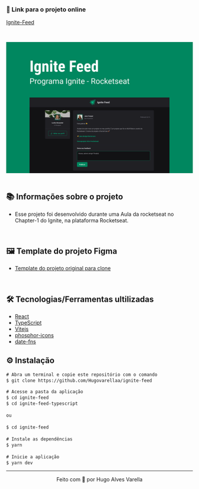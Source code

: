 ### 🔗 Link para o projeto online

[Ignite-Feed](https://ignite-feed.vercel.app/)

&nbsp;

<div>
  <img src="./ignite-feed-typescript/src/assets/images/capa.svg">
</div>

<br/>


## 📚 Informações sobre o projeto

- Esse projeto foi desenvolvido durante uma Aula da rocketseat no Chapter-1 do Ignite, na plataforma Rocketseat.

&nbsp;

## 🖼️ Template do projeto Figma

- [Template do projeto original para clone](https://www.figma.com/community/file/1113573231685349036)

<br/>   

## 🛠️ Tecnologias/Ferramentas ultilizadas

- [React](https://pt-br.reactjs.org/E)
- [TypeScript](https://www.typescriptlang.org/)
- [Vitejs](https://vitejs.dev/)
- [phosphor-icons](https://phosphoricons.com/)
- [date-fns](https://date-fns.org/)

## ⚙️ Instalação

```
# Abra um terminal e copie este repositório com o comando
$ git clone https://github.com/Hugovarellaa/ignite-feed
```

```
# Acesse a pasta da aplicação
$ cd ignite-feed
$ cd ignite-feed-typescript 

ou

$ cd ignite-feed 

# Instale as dependências
$ yarn

# Inicie a aplicação
$ yarn dev

```

---

<p align="center">Feito com 💙 por Hugo Alves Varella</p>
